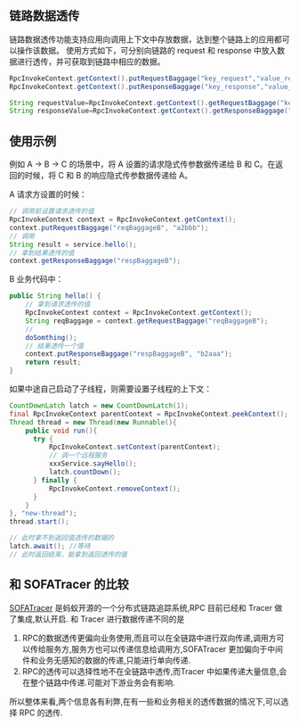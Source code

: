 ## 链路数据透传

链路数据透传功能支持应用向调用上下文中存放数据，达到整个链路上的应用都可以操作该数据。
使用方式如下，可分别向链路的 request 和 response 中放入数据进行透传，并可获取到链路中相应的数据。
```java
RpcInvokeContext.getContext().putRequestBaggage("key_request","value_request");
RpcInvokeContext.getContext().putResponseBaggage("key_response","value_response");

String requestValue=RpcInvokeContext.getContext().getRequestBaggage("key_request");
String responseValue=RpcInvokeContext.getContext().getResponseBaggage("key_response");
```


## 使用示例

例如 A -> B -> C 的场景中，将 A 设置的请求隐式传参数据传递给 B 和 C。在返回的时候，将 C 和 B 的响应隐式传参数据传递给 A。

A 请求方设置的时候：
```java
// 调用前设置请求透传的值
RpcInvokeContext context = RpcInvokeContext.getContext();
context.putRequestBaggage("reqBaggageB", "a2bbb");
// 调用
String result = service.hello();
// 拿到结果透传的值
context.getResponseBaggage("respBaggageB");
```

B 业务代码中：
```java
public String hello() {
    // 拿到请求透传的值
    RpcInvokeContext context = RpcInvokeContext.getContext();
    String reqBaggage = context.getRequestBaggage("reqBaggageB");
    // 
    doSomthing();
    // 结果透传一个值
    context.putResponseBaggage("respBaggageB", "b2aaa");
    return result;
}
```

如果中途自己启动了子线程，则需要设置子线程的上下文：
```java
CountDownLatch latch = new CountDownLatch(1);
final RpcInvokeContext parentContext = RpcInvokeContext.peekContext();
Thread thread = new Thread(new Runnable(){
    public void run(){
	  try {
	      RpcInvokeContext.setContext(parentContext);
		  // 调一个远程服务
		  xxxService.sayHello();
		  latch.countDown();
	  } finally {
	      RpcInvokeContext.removeContext();
	  }
    }
}, "new-thread");
thread.start();

// 此时拿不到返回值透传的数据的
latch.await(); //等待
// 此时返回结束，能拿到返回透传的值
```

## 和 SOFATracer 的比较

[SOFATracer](https://github.com/alipay/sofa-tracer/wiki) 是蚂蚁开源的一个分布式链路追踪系统,RPC 目前已经和 Tracer 做了集成,默认开启.
和 Tracer 进行数据传递不同的是

1. RPC的数据透传更偏向业务使用,而且可以在全链路中进行双向传递,调用方可以传给服务方,服务方也可以传递信息给调用方,SOFATracer 更加偏向于中间件和业务无感知的数据的传递,只能进行单向传递.
2. RPC的透传可以选择性地不在全链路中透传,而Tracer 中如果传递大量信息,会在整个链路中传递.可能对下游业务会有影响.

所以整体来看,两个信息各有利弊,在有一些和业务相关的透传数据的情况下,可以选择 RPC 的透传.
